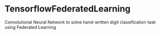 # TensorflowFederatedLearning
Convolutional Neural Network to solve hand-written digit classification task using Federated Learning
